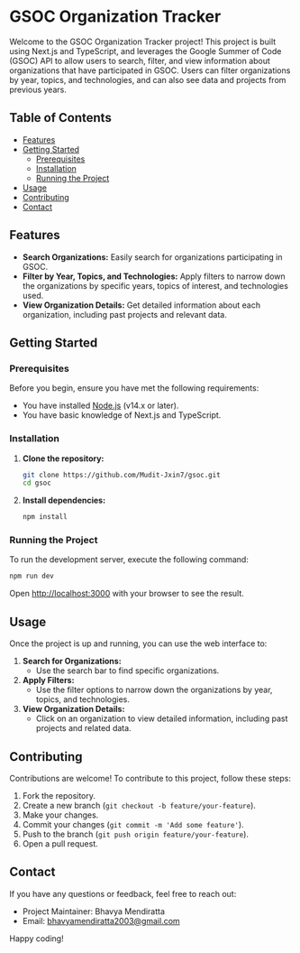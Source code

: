 # GSOC Organization Tracker

Welcome to the GSOC Organization Tracker project! This project is built using Next.js and TypeScript, and leverages the Google Summer of Code (GSOC) API to allow users to search, filter, and view information about organizations that have participated in GSOC. Users can filter organizations by year, topics, and technologies, and can also see data and projects from previous years.

## Table of Contents

- [Features](#features)
- [Getting Started](#getting-started)
  - [Prerequisites](#prerequisites)
  - [Installation](#installation)
  - [Running the Project](#running-the-project)
- [Usage](#usage)
- [Contributing](#contributing)
- [Contact](#contact)

## Features

- **Search Organizations:** Easily search for organizations participating in GSOC.
- **Filter by Year, Topics, and Technologies:** Apply filters to narrow down the organizations by specific years, topics of interest, and technologies used.
- **View Organization Details:** Get detailed information about each organization, including past projects and relevant data.

## Getting Started

### Prerequisites

Before you begin, ensure you have met the following requirements:

- You have installed [Node.js](https://nodejs.org/) (v14.x or later).
- You have basic knowledge of Next.js and TypeScript.

### Installation

1. **Clone the repository:**

   ```bash
   git clone https://github.com/Mudit-Jxin7/gsoc.git
   cd gsoc
   ```

2. **Install dependencies:**

   ```bash
   npm install
   ```

### Running the Project

To run the development server, execute the following command:

```bash
npm run dev
```

Open [http://localhost:3000](http://localhost:3000) with your browser to see the result.

## Usage

Once the project is up and running, you can use the web interface to:

1. **Search for Organizations:**
   - Use the search bar to find specific organizations.
2. **Apply Filters:**
   - Use the filter options to narrow down the organizations by year, topics, and technologies.
3. **View Organization Details:**
   - Click on an organization to view detailed information, including past projects and related data.

## Contributing

Contributions are welcome! To contribute to this project, follow these steps:

1. Fork the repository.
2. Create a new branch (`git checkout -b feature/your-feature`).
3. Make your changes.
4. Commit your changes (`git commit -m 'Add some feature'`).
5. Push to the branch (`git push origin feature/your-feature`).
6. Open a pull request.

## Contact

If you have any questions or feedback, feel free to reach out:

- Project Maintainer: Bhavya Mendiratta
- Email: bhavyamendiratta2003@gmail.com

Happy coding!
